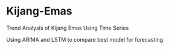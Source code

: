 # Kijang-Emas
Trend Analysis of Kijang Emas Using Time Series

Using ARIMA and LSTM to compare best model for forecasting 
